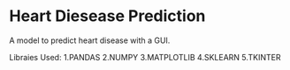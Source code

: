 # Heart Diesease Prediction
A model to predict heart disease with a GUI.




Libraies Used:
1.PANDAS
2.NUMPY
3.MATPLOTLIB
4.SKLEARN
5.TKINTER

